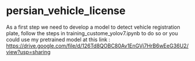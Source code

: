 # persian_vehicle_license
As a first step we need to develop a model to detect vehicle registration plate, follow the steps in training_custome_yolov7.ipynb to do so 
or you could use my pretrained model at this link :
https://drive.google.com/file/d/126Td8QOBC80Av1EnGVj7HrB6wEeG36U2/view?usp=sharing
